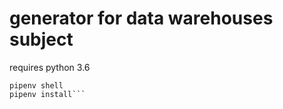 # generator for data warehouses subject

requires python 3.6

```pip install pipenv
pipenv shell
pipenv install```
